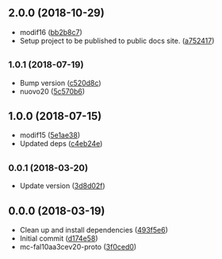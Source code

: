 <a name="2.0.0"></a>
## 2.0.0 (2018-10-29)

* modif16 ([bb2b8c7](https://github.com/eca-automs/MC-FAL10AA3CEV20/commit/bb2b8c7))
* Setup project to be published to public docs site. ([a752417](https://github.com/eca-automs/MC-FAL10AA3CEV20/commit/a752417))



<a name="1.0.1"></a>
## <small>1.0.1 (2018-07-19)</small>

* Bump version ([c520d8c](https://github.com/eca-automs/MC-FAL10AA3CEV20/commit/c520d8c))
* nuovo20 ([5c570b6](https://github.com/eca-automs/MC-FAL10AA3CEV20/commit/5c570b6))



<a name="1.0.0"></a>
## 1.0.0 (2018-07-15)

* modif15 ([5e1ae38](https://github.com/eca-automs/MC-FAL10AA3CEV20/commit/5e1ae38))
* Updated deps ([c4eb24e](https://github.com/eca-automs/MC-FAL10AA3CEV20/commit/c4eb24e))



<a name="0.0.1"></a>
## <small>0.0.1 (2018-03-20)</small>

* Update version ([3d8d02f](https://github.com/eca-automs/MC-FAL10AA3CEV20/commit/3d8d02f))



<a name="0.0.0"></a>
## 0.0.0 (2018-03-19)

* Clean up and install dependencies ([493f5e6](https://github.com/eca-automs/MC-FAL10AA3CEV20/commit/493f5e6))
* Initial commit ([d174e58](https://github.com/eca-automs/MC-FAL10AA3CEV20/commit/d174e58))
* mc-fal10aa3cev20-proto ([3f0ced0](https://github.com/eca-automs/MC-FAL10AA3CEV20/commit/3f0ced0))



